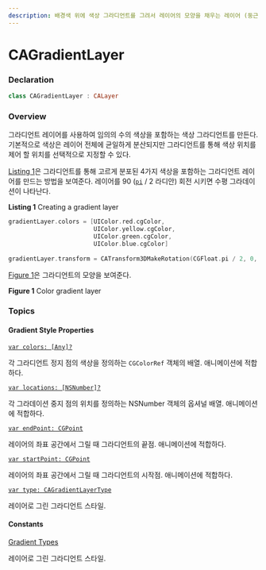 ```yaml
---
description: 배경색 위에 색상 그라디언트를 그려서 레이어의 모양을 채우는 레이어 (둥근 모서리 포함)
---
```


# CAGradientLayer

### Declaration

```swift
class CAGradientLayer : CALayer
```

### Overview

그라디언트 레이어를 사용하여 임의의 수의 색상을 포함하는 색상 그라디언트를 만든다. 기본적으로 색상은 레이어 전체에 균일하게 분산되지만 그라디언트를 통해 색상 위치를 제어 할 위치를 선택적으로 지정할 수 있다.

[Listing 1](https://developer.apple.com/documentation/quartzcore/cagradientlayer#2825191)은 그라디언트를 통해 고르게 분포된 4가지 색상을 포함하는 그라디언트 레이어를 만드는 방법을 보여준다. 레이어를 90 \([`pi`](https://developer.apple.com/documentation/coregraphics/cgfloat/1845230-pi) / 2 라디안\) 회전 시키면 수평 그라데이션이 나타난다.

**Listing 1** Creating a gradient layer

```swift
gradientLayer.colors = [UIColor.red.cgColor,
                        UIColor.yellow.cgColor,
                        UIColor.green.cgColor,
                        UIColor.blue.cgColor]
     
gradientLayer.transform = CATransform3DMakeRotation(CGFloat.pi / 2, 0, 0, 1)
```

[Figure 1](https://developer.apple.com/documentation/quartzcore/cagradientlayer#2825193)은 그라디언트의 모양을 보여준다.

**Figure 1** Color gradient layer

### Topics

#### Gradient Style Properties

[`var colors: [Any]?`](https://developer.apple.com/documentation/quartzcore/cagradientlayer/1462403-colors)

각 그라디언트 정지 점의 색상을 정의하는 `CGColorRef` 객체의 배열. 애니메이션에 적합하다.

[`var locations: [NSNumber]?`](https://developer.apple.com/documentation/quartzcore/cagradientlayer/1462410-locations)

각 그라데이션 중지 점의 위치를 정의하는 NSNumber 객체의 옵셔널 배열. 애니메이션에 적합하다.

[`var endPoint: CGPoint`](https://developer.apple.com/documentation/quartzcore/cagradientlayer/1462412-endpoint)

레이어의 좌표 공간에서 그릴 때 그라디언트의 끝점. 애니메이션에 적합하다.

[`var startPoint: CGPoint`](https://developer.apple.com/documentation/quartzcore/cagradientlayer/1462408-startpoint)

레이어의 좌표 공간에서 그릴 때 그라디언트의 시작점. 애니메이션에 적합하다.

[`var type: CAGradientLayerType`](https://developer.apple.com/documentation/quartzcore/cagradientlayer/1462413-type)

레이어로 그린 그라디언트 스타일.

#### Constants

[Gradient Types](https://developer.apple.com/documentation/quartzcore/cagradientlayer/gradient_types)

레이어로 그린 그라디언트 스타일.

